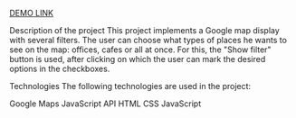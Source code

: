 [DEMO LINK](https://cheery-palmier-f43873.netlify.app/)

Description of the project
This project implements a Google map display with several filters. The user can choose what types of places he wants to see on the map: offices, cafes or all at once. For this, the "Show filter" button is used, after clicking on which the user can mark the desired options in the checkboxes.

Technologies
The following technologies are used in the project:

Google Maps JavaScript API
HTML
CSS
JavaScript
